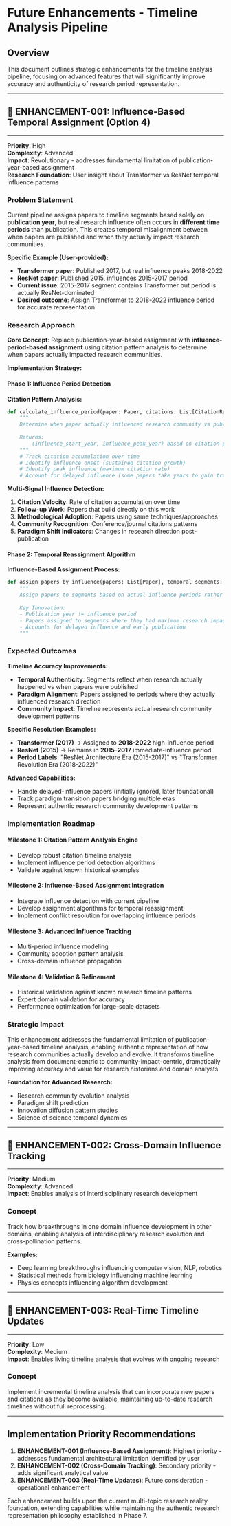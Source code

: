 # Future Enhancements - Timeline Analysis Pipeline

## Overview
This document outlines strategic enhancements for the timeline analysis pipeline, focusing on advanced features that will significantly improve accuracy and authenticity of research period representation.

---

## 🚀 ENHANCEMENT-001: Influence-Based Temporal Assignment (Option 4)
---
**Priority**: High  
**Complexity**: Advanced  
**Impact**: Revolutionary - addresses fundamental limitation of publication-year-based assignment  
**Research Foundation**: User insight about Transformer vs ResNet temporal influence patterns  

### **Problem Statement**

Current pipeline assigns papers to timeline segments based solely on **publication year**, but real research influence often occurs in **different time periods** than publication. This creates temporal misalignment between when papers are published and when they actually impact research communities.

**Specific Example (User-provided):**
- **Transformer paper**: Published 2017, but real influence peaks 2018-2022
- **ResNet paper**: Published 2015, influences 2015-2017 period  
- **Current issue**: 2015-2017 segment contains Transformer but period is actually ResNet-dominated
- **Desired outcome**: Assign Transformer to 2018-2022 influence period for accurate representation

### **Research Approach**

**Core Concept**: Replace publication-year-based assignment with **influence-period-based assignment** using citation pattern analysis to determine when papers actually impacted research communities.

**Implementation Strategy:**

#### **Phase 1: Influence Period Detection**

**Citation Pattern Analysis:**
```python
def calculate_influence_period(paper: Paper, citations: List[CitationRelation], domain_data: DomainData) -> Tuple[int, int]:
    """
    Determine when paper actually influenced research community vs publication year.
    
    Returns:
        (influence_start_year, influence_peak_year) based on citation patterns
    """
    # Track citation accumulation over time
    # Identify influence onset (sustained citation growth)  
    # Identify peak influence (maximum citation rate)
    # Account for delayed influence (some papers take years to gain traction)
```

**Multi-Signal Influence Detection:**
1. **Citation Velocity**: Rate of citation accumulation over time
2. **Follow-up Work**: Papers that build directly on this work
3. **Methodological Adoption**: Papers using same techniques/approaches
4. **Community Recognition**: Conference/journal citations patterns
5. **Paradigm Shift Indicators**: Changes in research direction post-publication

#### **Phase 2: Temporal Reassignment Algorithm**

**Influence-Based Assignment Process:**
```python
def assign_papers_by_influence(papers: List[Paper], temporal_segments: List[Tuple[int, int]]) -> Dict[Tuple[int, int], List[Paper]]:
    """
    Assign papers to segments based on actual influence periods rather than publication years.
    
    Key Innovation:
    - Publication year != influence period
    - Papers assigned to segments where they had maximum research impact
    - Accounts for delayed influence and early publication
    """
```

### **Expected Outcomes**

**Timeline Accuracy Improvements:**
- **Temporal Authenticity**: Segments reflect when research actually happened vs when papers were published
- **Paradigm Alignment**: Papers assigned to periods where they actually influenced research direction
- **Community Impact**: Timeline represents actual research community development patterns

**Specific Resolution Examples:**
- **Transformer (2017)** → Assigned to **2018-2022** high-influence period
- **ResNet (2015)** → Remains in **2015-2017** immediate-influence period  
- **Period Labels**: "ResNet Architecture Era (2015-2017)" vs "Transformer Revolution Era (2018-2022)"

**Advanced Capabilities:**
- Handle delayed-influence papers (initially ignored, later foundational)
- Track paradigm transition papers bridging multiple eras
- Represent authentic research community development patterns

### **Implementation Roadmap**

#### **Milestone 1: Citation Pattern Analysis Engine**
- Develop robust citation timeline analysis
- Implement influence period detection algorithms
- Validate against known historical examples

#### **Milestone 2: Influence-Based Assignment Integration**
- Integrate influence detection with current pipeline
- Develop assignment algorithms for temporal reassignment
- Implement conflict resolution for overlapping influence periods

#### **Milestone 3: Advanced Influence Tracking**
- Multi-period influence modeling
- Community adoption pattern analysis
- Cross-domain influence propagation

#### **Milestone 4: Validation & Refinement**
- Historical validation against known research timeline patterns
- Expert domain validation for accuracy
- Performance optimization for large-scale datasets

### **Strategic Impact**

This enhancement addresses the fundamental limitation of publication-year-based timeline analysis, enabling authentic representation of how research communities actually develop and evolve. It transforms timeline analysis from document-centric to community-impact-centric, dramatically improving accuracy and value for research historians and domain analysts.

**Foundation for Advanced Research:**
- Research community evolution analysis
- Paradigm shift prediction
- Innovation diffusion pattern studies
- Science of science temporal dynamics

---

## 🚀 ENHANCEMENT-002: Cross-Domain Influence Tracking
---
**Priority**: Medium  
**Complexity**: Advanced  
**Impact**: Enables analysis of interdisciplinary research development  

### **Concept**
Track how breakthroughs in one domain influence development in other domains, enabling analysis of interdisciplinary research evolution and cross-pollination patterns.

**Examples:**
- Deep learning breakthroughs influencing computer vision, NLP, robotics
- Statistical methods from biology influencing machine learning
- Physics concepts influencing algorithm development

---

## 🚀 ENHANCEMENT-003: Real-Time Timeline Updates
---
**Priority**: Low  
**Complexity**: Medium  
**Impact**: Enables living timeline analysis that evolves with ongoing research  

### **Concept**
Implement incremental timeline analysis that can incorporate new papers and citations as they become available, maintaining up-to-date research timelines without full reprocessing.

---

## Implementation Priority Recommendations

1. **ENHANCEMENT-001 (Influence-Based Assignment)**: Highest priority - addresses fundamental architectural limitation identified by user
2. **ENHANCEMENT-002 (Cross-Domain Tracking)**: Secondary priority - adds significant analytical value  
3. **ENHANCEMENT-003 (Real-Time Updates)**: Future consideration - operational enhancement

Each enhancement builds upon the current multi-topic research reality foundation, extending capabilities while maintaining the authentic research representation philosophy established in Phase 7.
 